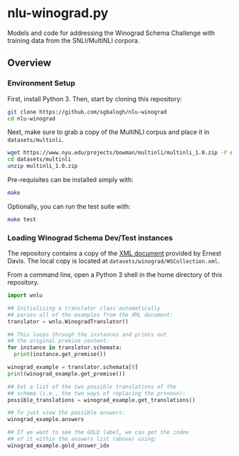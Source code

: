 # nlu-winograd.py
Models and code for addressing the Winograd Schema Challenge with training data from the SNLI/MultiNLI corpora.

## Overview

### Environment Setup

First, install Python 3. Then, start by cloning this repository:

```bash
git clone https://github.com/sgbalogh/nlu-winograd
cd nlu-winograd
```
Next, make sure to grab a copy of the MultiNLI corpus and place it in `datasets/multinli`.

```bash
wget https://www.nyu.edu/projects/bowman/multinli/multinli_1.0.zip -P datasets/multinli
cd datasets/multinli
unzip multinli_1.0.zip
```

Pre-requisites can be installed simply with:

```bash
make
```

Optionally, you can run the test suite with:
```bash
make test
```

### Loading Winograd Schema Dev/Test instances

The repository contains a copy of the [XML document](https://cs.nyu.edu/faculty/davise/papers/WinogradSchemas/WSCollection.xml) provided by Ernest Davis. The local copy is located at `datasets/winograd/WSCollection.xml`.

From a command line, open a Python 3 shell in the home directory of this repository.

```python
import wnlu

## Initializing a translator class automatically
## parses all of the examples from the XML document:
translator = wnlu.WinogradTranslator()

## This loops through the instances and prints out
## the original premise content:
for instance in translator.schemata:
  print(instance.get_premise())

winograd_example = translator.schemata[0]
print(winograd_example.get_premise())

## Get a list of the two possible translations of the
## schema (i.e., the two ways of replacing the pronoun):
possible_translations = winograd_example.get_translations()

## To just view the possible answers:
winograd_example.answers

## If we want to see the GOLD label, we can get the index
## of it within the answers list (above) using:
winograd_example.gold_answer_idx
```
